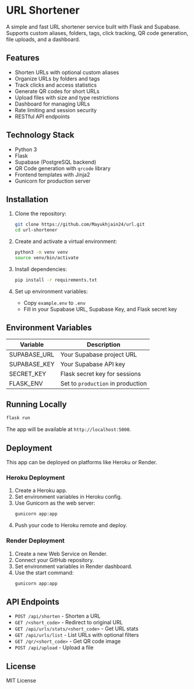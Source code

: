 # URL Shortener

A simple and fast URL shortener service built with Flask and Supabase. Supports custom aliases, folders, tags, click tracking, QR code generation, file uploads, and a dashboard.

## Features

- Shorten URLs with optional custom aliases
- Organize URLs by folders and tags
- Track clicks and access statistics
- Generate QR codes for short URLs
- Upload files with size and type restrictions
- Dashboard for managing URLs
- Rate limiting and session security
- RESTful API endpoints

## Technology Stack

- Python 3
- Flask
- Supabase (PostgreSQL backend)
- QR Code generation with `qrcode` library
- Frontend templates with Jinja2
- Gunicorn for production server

## Installation

1. Clone the repository:
   ```bash
   git clone https://github.com/Mayukhjain24/url.git
   cd url-shortener
   ```

2. Create and activate a virtual environment:
   ```bash
   python3 -m venv venv
   source venv/bin/activate
   ```

3. Install dependencies:
   ```bash
   pip install -r requirements.txt
   ```

4. Set up environment variables:
   - Copy `example.env` to `.env`
   - Fill in your Supabase URL, Supabase Key, and Flask secret key

## Environment Variables

| Variable       | Description                      |
| -------------- | --------------------------------|
| SUPABASE_URL   | Your Supabase project URL        |
| SUPABASE_KEY   | Your Supabase API key            |
| SECRET_KEY     | Flask secret key for sessions   |
| FLASK_ENV      | Set to `production` in production|

## Running Locally

```bash
flask run
```

The app will be available at `http://localhost:5000`.

## Deployment

This app can be deployed on platforms like Heroku or Render.

### Heroku Deployment

1. Create a Heroku app.
2. Set environment variables in Heroku config.
3. Use Gunicorn as the web server:
   ```bash
   gunicorn app:app
   ```
4. Push your code to Heroku remote and deploy.

### Render Deployment

1. Create a new Web Service on Render.
2. Connect your GitHub repository.
3. Set environment variables in Render dashboard.
4. Use the start command:
   ```bash
   gunicorn app:app
   ```

## API Endpoints

- `POST /api/shorten` - Shorten a URL
- `GET /<short_code>` - Redirect to original URL
- `GET /api/urls/stats/<short_code>` - Get URL stats
- `GET /api/urls/list` - List URLs with optional filters
- `GET /qr/<short_code>` - Get QR code image
- `POST /api/upload` - Upload a file

## License

MIT License
